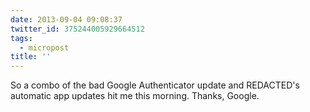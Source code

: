 ```yaml
---
date: 2013-09-04 09:08:37
twitter_id: 375244005929664512
tags:
  - micropost
title: ''
---
```


So a combo of the bad Google Authenticator update and REDACTED's automatic app updates hit me this morning. Thanks, Google.
